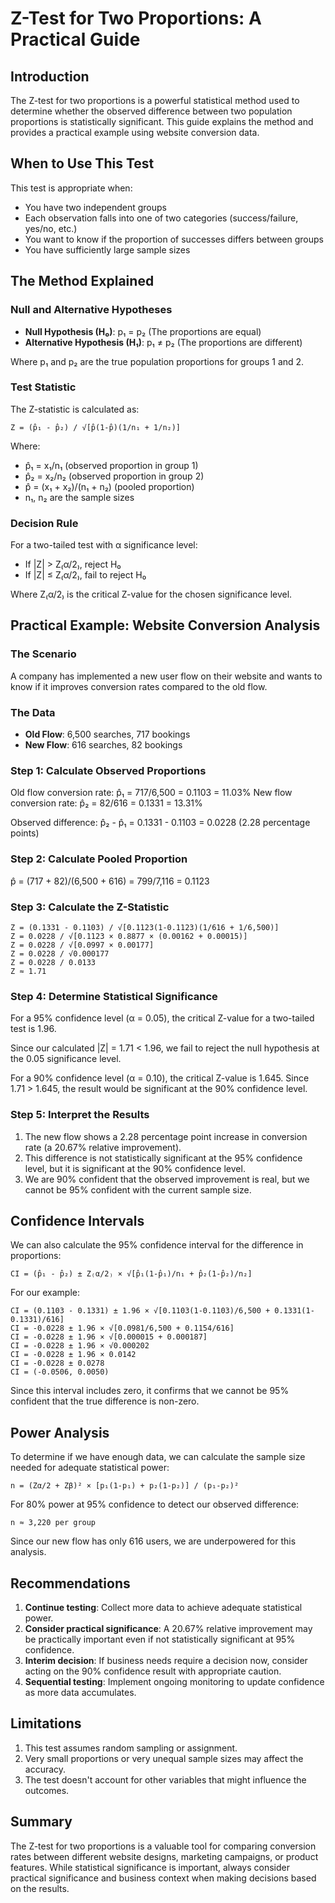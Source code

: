 # Z-Test for Two Proportions: A Practical Guide

## Introduction

The Z-test for two proportions is a powerful statistical method used to determine whether the observed difference between two population proportions is statistically significant. This guide explains the method and provides a practical example using website conversion data.

## When to Use This Test

This test is appropriate when:
- You have two independent groups
- Each observation falls into one of two categories (success/failure, yes/no, etc.)
- You want to know if the proportion of successes differs between groups
- You have sufficiently large sample sizes

## The Method Explained

### Null and Alternative Hypotheses
- **Null Hypothesis (H₀)**: p₁ = p₂ (The proportions are equal)
- **Alternative Hypothesis (H₁)**: p₁ ≠ p₂ (The proportions are different)

Where p₁ and p₂ are the true population proportions for groups 1 and 2.

### Test Statistic
The Z-statistic is calculated as:

```
Z = (p̂₁ - p̂₂) / √[p̂(1-p̂)(1/n₁ + 1/n₂)]
```

Where:
- p̂₁ = x₁/n₁ (observed proportion in group 1)
- p̂₂ = x₂/n₂ (observed proportion in group 2)
- p̂ = (x₁ + x₂)/(n₁ + n₂) (pooled proportion)
- n₁, n₂ are the sample sizes

### Decision Rule
For a two-tailed test with α significance level:
- If |Z| > Z₍α/2₎, reject H₀
- If |Z| ≤ Z₍α/2₎, fail to reject H₀

Where Z₍α/2₎ is the critical Z-value for the chosen significance level.

## Practical Example: Website Conversion Analysis

### The Scenario
A company has implemented a new user flow on their website and wants to know if it improves conversion rates compared to the old flow.

### The Data
- **Old Flow**: 6,500 searches, 717 bookings
- **New Flow**: 616 searches, 82 bookings

### Step 1: Calculate Observed Proportions

Old flow conversion rate: p̂₁ = 717/6,500 = 0.1103 = 11.03%
New flow conversion rate: p̂₂ = 82/616 = 0.1331 = 13.31%

Observed difference: p̂₂ - p̂₁ = 0.1331 - 0.1103 = 0.0228 (2.28 percentage points)

### Step 2: Calculate Pooled Proportion

p̂ = (717 + 82)/(6,500 + 616) = 799/7,116 = 0.1123

### Step 3: Calculate the Z-Statistic

```
Z = (0.1331 - 0.1103) / √[0.1123(1-0.1123)(1/616 + 1/6,500)]
Z = 0.0228 / √[0.1123 × 0.8877 × (0.00162 + 0.00015)]
Z = 0.0228 / √[0.0997 × 0.00177]
Z = 0.0228 / √0.000177
Z = 0.0228 / 0.0133
Z ≈ 1.71
```

### Step 4: Determine Statistical Significance

For a 95% confidence level (α = 0.05), the critical Z-value for a two-tailed test is 1.96.

Since our calculated |Z| = 1.71 < 1.96, we fail to reject the null hypothesis at the 0.05 significance level.

For a 90% confidence level (α = 0.10), the critical Z-value is 1.645.
Since 1.71 > 1.645, the result would be significant at the 90% confidence level.

### Step 5: Interpret the Results

1. The new flow shows a 2.28 percentage point increase in conversion rate (a 20.67% relative improvement).
2. This difference is not statistically significant at the 95% confidence level, but it is significant at the 90% confidence level.
3. We are 90% confident that the observed improvement is real, but we cannot be 95% confident with the current sample size.

## Confidence Intervals

We can also calculate the 95% confidence interval for the difference in proportions:

```
CI = (p̂₁ - p̂₂) ± Z₍α/2₎ × √[p̂₁(1-p̂₁)/n₁ + p̂₂(1-p̂₂)/n₂]
```

For our example:
```
CI = (0.1103 - 0.1331) ± 1.96 × √[0.1103(1-0.1103)/6,500 + 0.1331(1-0.1331)/616]
CI = -0.0228 ± 1.96 × √[0.0981/6,500 + 0.1154/616]
CI = -0.0228 ± 1.96 × √[0.000015 + 0.000187]
CI = -0.0228 ± 1.96 × √0.000202
CI = -0.0228 ± 1.96 × 0.0142
CI = -0.0228 ± 0.0278
CI = (-0.0506, 0.0050)
```

Since this interval includes zero, it confirms that we cannot be 95% confident that the true difference is non-zero.

## Power Analysis

To determine if we have enough data, we can calculate the sample size needed for adequate statistical power:

```
n = (Zα/2 + Zβ)² × [p₁(1-p₁) + p₂(1-p₂)] / (p₁-p₂)²
```

For 80% power at 95% confidence to detect our observed difference:
```
n ≈ 3,220 per group
```

Since our new flow has only 616 users, we are underpowered for this analysis.

## Recommendations

1. **Continue testing**: Collect more data to achieve adequate statistical power.
2. **Consider practical significance**: A 20.67% relative improvement may be practically important even if not statistically significant at 95% confidence.
3. **Interim decision**: If business needs require a decision now, consider acting on the 90% confidence result with appropriate caution.
4. **Sequential testing**: Implement ongoing monitoring to update confidence as more data accumulates.

## Limitations

1. This test assumes random sampling or assignment.
2. Very small proportions or very unequal sample sizes may affect the accuracy.
3. The test doesn't account for other variables that might influence the outcomes.

## Summary

The Z-test for two proportions is a valuable tool for comparing conversion rates between different website designs, marketing campaigns, or product features. While statistical significance is important, always consider practical significance and business context when making decisions based on the results.
